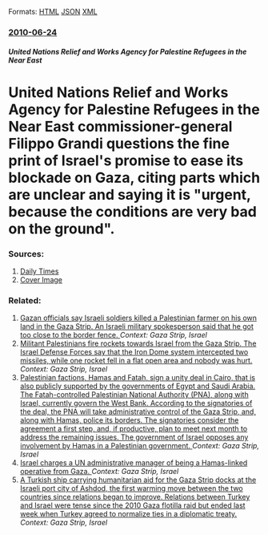 
Formats: [HTML](/news/2010/06/24/united-nations-relief-and-works-agency-for-palestine-refugees-in-the-near-east-commissioner-general-filippo-grandi-questions-the-fine-print.html)  [JSON](/news/2010/06/24/united-nations-relief-and-works-agency-for-palestine-refugees-in-the-near-east-commissioner-general-filippo-grandi-questions-the-fine-print.json)  [XML](/news/2010/06/24/united-nations-relief-and-works-agency-for-palestine-refugees-in-the-near-east-commissioner-general-filippo-grandi-questions-the-fine-print.xml)  

### [2010-06-24](/news/2010/06/24/index.md)

##### United Nations Relief and Works Agency for Palestine Refugees in the Near East
# United Nations Relief and Works Agency for Palestine Refugees in the Near East commissioner-general Filippo Grandi questions the fine print of Israel's promise to ease its blockade on Gaza, citing parts which are unclear and saying it is "urgent, because the conditions are very bad on the ground". 




### Sources:

1. [Daily Times](http://www.dailytimes.com.pk/default.asp?page=2010%5C06%5C24%5Cstory_24-6-2010_pg4_6)
1. [Cover Image](http://dailytimes.com.pk/static/uploads/dt.png )

### Related:

1. [Gazan officials say Israeli soldiers killed a Palestinian farmer on his own land in the Gaza Strip. An Israeli military spokesperson said that he got too close to the border fence. ](/news/2018/03/3/gazan-officials-say-israeli-soldiers-killed-a-palestinian-farmer-on-his-own-land-in-the-gaza-strip-an-israeli-military-spokesperson-said-th.md) _Context: Gaza Strip, Israel_
2. [Militant Palestinians fire rockets towards Israel from the Gaza Strip. The Israel Defense Forces say that the Iron Dome system intercepted two missiles, while one rocket fell in a flat open area and nobody was hurt. ](/news/2017/12/13/militant-palestinians-fire-rockets-towards-israel-from-the-gaza-strip-the-israel-defense-forces-say-that-the-iron-dome-system-intercepted-t.md) _Context: Gaza Strip, Israel_
3. [Palestinian factions, Hamas and Fatah, sign a unity deal in Cairo, that is also publicly supported by the governments of Egypt and Saudi Arabia. The Fatah-controlled Palestinian National Authority (PNA), along with Israel, currently govern the West Bank. According to the signatories of the deal, the PNA will take administrative control of the Gaza Strip, and, along with Hamas, police its borders. The signatories consider the agreement a first step, and, if productive, plan to meet next month to address the remaining issues. The government of Israel opposes any involvement by Hamas in a Palestinian government. ](/news/2017/10/12/palestinian-factions-hamas-and-fatah-sign-a-unity-deal-in-cairo-that-is-also-publicly-supported-by-the-governments-of-egypt-and-saudi-ara.md) _Context: Gaza Strip, Israel_
4. [Israel charges a UN administrative manager of being a Hamas-linked operative from Gaza. ](/news/2016/08/9/israel-charges-a-un-administrative-manager-of-being-a-hamas-linked-operative-from-gaza.md) _Context: Gaza Strip, Israel_
5. [A Turkish ship carrying humanitarian aid for the Gaza Strip docks at the Israeli port city of Ashdod, the first warming move between the two countries since relations began to improve. Relations between Turkey and Israel were tense since the 2010 Gaza flotilla raid but ended last week when Turkey agreed to normalize ties in a diplomatic treaty. ](/news/2016/07/4/a-turkish-ship-carrying-humanitarian-aid-for-the-gaza-strip-docks-at-the-israeli-port-city-of-ashdod-the-first-warming-move-between-the-two.md) _Context: Gaza Strip, Israel_
